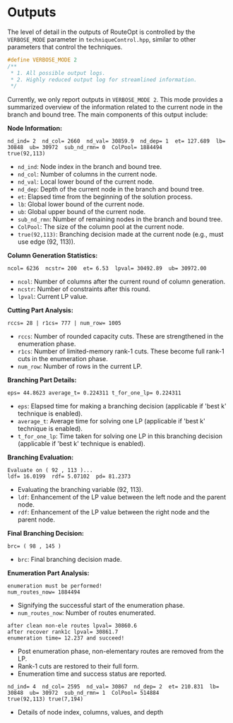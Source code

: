 

# Outputs

The level of detail in the outputs of RouteOpt is controlled by the `VERBOSE_MODE` parameter in `techniqueControl.hpp`,
similar to other parameters that control the techniques.

```cpp
#define VERBOSE_MODE 2
/**
 * 1. All possible output logs.
 * 2. Highly reduced output log for streamlined information.
 */
```

Currently, we only report outputs in `VERBOSE_MODE 2`. This mode provides a summarized overview of the information
related to the current node in the branch and bound tree. The main components of this output include:

**Node Information:**

```plaintext
nd_ind= 2  nd_col= 2660  nd_val= 30859.9  nd_dep= 1  et= 127.689  lb= 30848  ub= 30972  sub_nd_rmn= 0  ColPool= 1884494
true(92,113)
```

- `nd_ind`: Node index in the branch and bound tree.
- `nd_col`: Number of columns in the current node.
- `nd_val`: Local lower bound of the current node.
- `nd_dep`: Depth of the current node in the branch and bound tree.
- `et`: Elapsed time from the beginning of the solution process.
- `lb`: Global lower bound of the current node.
- `ub`: Global upper bound of the current node.
- `sub_nd_rmn`: Number of remaining nodes in the branch and bound tree.
- `ColPool`: The size of the column pool at the current node.
- `true(92,113)`: Branching decision made at the current node (e.g., must use edge (92, 113)).

**Column Generation Statistics:**

```plaintext
ncol= 6236  ncstr= 200  et= 6.53  lpval= 30492.89  ub= 30972.00
```

- `ncol`: Number of columns after the current round of column generation.
- `ncstr`: Number of constraints after this round.
- `lpval`: Current LP value.

**Cutting Part Analysis:**

```plaintext
rccs= 28 | r1cs= 777 | num_row= 1005
```

- `rccs`: Number of rounded capacity cuts. These are strengthened in the enumeration phase.
- `r1cs`: Number of limited-memory rank-1 cuts. These become full rank-1 cuts in the enumeration phase.
- `num_row`: Number of rows in the current LP.

**Branching Part Details:**

```plaintext
eps= 44.8623 average_t= 0.224311 t_for_one_lp= 0.224311
```

- `eps`: Elapsed time for making a branching decision (applicable if 'best k' technique is enabled).
- `average_t`: Average time for solving one LP (applicable if 'best k' technique is enabled).
- `t_for_one_lp`: Time taken for solving one LP in this branching decision (applicable if 'best k' technique is
  enabled).

**Branching Evaluation:**

```plaintext
Evaluate on ( 92 , 113 )...
ldf= 16.0199  rdf= 5.07102  pd= 81.2373
```

- Evaluating the branching variable (92, 113).
- `ldf`: Enhancement of the LP value between the left node and the parent node.
- `rdf`: Enhancement of the LP value between the right node and the parent node.

**Final Branching Decision:**

```plaintext
brc= ( 98 , 145 )
```

- `brc`: Final branching decision made.

**Enumeration Part Analysis:**

```plaintext
enumeration must be performed!
num_routes_now= 1884494
```

- Signifying the successful start of the enumeration phase.
- `num_routes_now`: Number of routes enumerated.

```plaintext
after clean non-ele routes lpval= 30860.6
after recover rank1c lpval= 30861.7
enumeration time= 12.237 and succeed!
```

- Post enumeration phase, non-elementary routes are removed from the LP.
- Rank-1 cuts are restored to their full form.
- Enumeration time and success status are reported.

```plaintext
nd_ind= 4  nd_col= 2595  nd_val= 30867  nd_dep= 2  et= 210.831  lb= 30848  ub= 30972  sub_nd_rmn= 1  ColPool= 514884
true(92,113) true(7,194) 
```

- Details of node index, columns, values, and depth